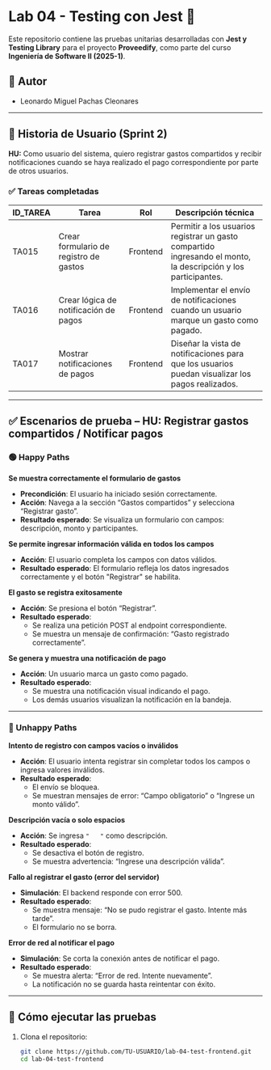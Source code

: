 # Lab 04 - Testing con Jest 🧪

Este repositorio contiene las pruebas unitarias desarrolladas con **Jest y Testing Library** para el proyecto **Proveedify**, como parte del curso **Ingeniería de Software II (2025-1)**.

## 👤 Autor

- Leonardo Miguel Pachas Cleonares

---

## 📌 Historia de Usuario (Sprint 2)

**HU:** Como usuario del sistema, quiero registrar gastos compartidos y recibir notificaciones cuando se haya realizado el pago correspondiente por parte de otros usuarios.

### ✅ Tareas completadas

| ID_TAREA | Tarea                                       | Rol       | Descripción técnica |
|----------|---------------------------------------------|-----------|---------------------|
| TA015    | Crear formulario de registro de gastos      | Frontend  | Permitir a los usuarios registrar un gasto compartido ingresando el monto, la descripción y los participantes. |
| TA016    | Crear lógica de notificación de pagos       | Frontend  | Implementar el envío de notificaciones cuando un usuario marque un gasto como pagado. |
| TA017    | Mostrar notificaciones de pagos             | Frontend  | Diseñar la vista de notificaciones para que los usuarios puedan visualizar los pagos realizados. |

---

## ✅ Escenarios de prueba – HU: Registrar gastos compartidos / Notificar pagos

### 🟢 Happy Paths

**Se muestra correctamente el formulario de gastos**  
- **Precondición**: El usuario ha iniciado sesión correctamente.  
- **Acción**: Navega a la sección “Gastos compartidos” y selecciona “Registrar gasto”.  
- **Resultado esperado**: Se visualiza un formulario con campos: descripción, monto y participantes.

**Se permite ingresar información válida en todos los campos**  
- **Acción**: El usuario completa los campos con datos válidos.  
- **Resultado esperado**: El formulario refleja los datos ingresados correctamente y el botón "Registrar" se habilita.

**El gasto se registra exitosamente**  
- **Acción**: Se presiona el botón “Registrar”.  
- **Resultado esperado**:  
  - Se realiza una petición POST al endpoint correspondiente.  
  - Se muestra un mensaje de confirmación: “Gasto registrado correctamente”.

**Se genera y muestra una notificación de pago**  
- **Acción**: Un usuario marca un gasto como pagado.  
- **Resultado esperado**:  
  - Se muestra una notificación visual indicando el pago.  
  - Los demás usuarios visualizan la notificación en la bandeja.

---

### 🔴 Unhappy Paths

**Intento de registro con campos vacíos o inválidos**  
- **Acción**: El usuario intenta registrar sin completar todos los campos o ingresa valores inválidos.  
- **Resultado esperado**:  
  - El envío se bloquea.  
  - Se muestran mensajes de error: “Campo obligatorio” o “Ingrese un monto válido”.

**Descripción vacía o solo espacios**  
- **Acción**: Se ingresa `"   "` como descripción.  
- **Resultado esperado**:  
  - Se desactiva el botón de registro.  
  - Se muestra advertencia: “Ingrese una descripción válida”.

**Fallo al registrar el gasto (error del servidor)**  
- **Simulación**: El backend responde con error 500.  
- **Resultado esperado**:  
  - Se muestra mensaje: “No se pudo registrar el gasto. Intente más tarde”.  
  - El formulario no se borra.

**Error de red al notificar el pago**  
- **Simulación**: Se corta la conexión antes de notificar el pago.  
- **Resultado esperado**:  
  - Se muestra alerta: “Error de red. Intente nuevamente”.  
  - La notificación no se guarda hasta reintentar con éxito.

---

## 🧪 Cómo ejecutar las pruebas

1. Clona el repositorio:  
   ```bash
   git clone https://github.com/TU-USUARIO/lab-04-test-frontend.git
   cd lab-04-test-frontend
